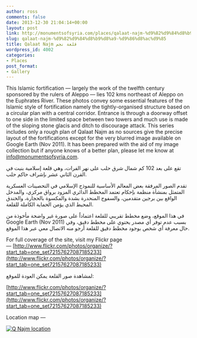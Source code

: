 ```yaml
---
author: ross
comments: false
date: 2013-12-30 21:04:14+00:00
layout: post
link: http://monumentsofsyria.com/places/qalaat-najm-%d9%82%d9%84%d8%b9%d8%a9-%d9%86%d8%ac%d9%85/
slug: qalaat-najm-%d9%82%d9%84%d8%b9%d8%a9-%d9%86%d8%ac%d9%85
title: Qalaat Najm قلعة نجم
wordpress_id: 4002
categories:
- Places
post_format:
- Gallery
---
```


This Islamic fortification — largely the work of the twelfth century sponsored by the rulers of Aleppo — lies 102 kms northeast of Aleppo on the Euphrates River. These photos convey some essential features of the Islamic style of fortification namely the tightly-organised structure based on a circular plan with a central corridor. Entrance is through a doorway offset to one side in the limited space between two towers and much use is made of the sloping stone glacis and ditch to discourage attack.
This series includes only a rough plan of Qalaat Najm as no sources give the precise layout of the fortifications except for the very blurred image available on Google Earth (Nov 2011). It has been prepared with the aid of my image collection but if anyone knows of a better plan, please let me know at info@monumentsofsyria.com.


تقع على بعد 102 كم شمال شرق حلب على نهر الفرات، وهي قلعة إسلامية بنيت في القرن الثاني عشر بإشراف حاكم حلب.




تقدم الصور المرفقة بعض المعالم الأساسية للنموذج الإسلامي في التحصينات العسكرية المتمثل بمنشأة منظمة بإحكام تعتمد المخطط الدائري المزود برواق مركزي، والمدخل الواقع بين برجين متقدمين، والسفوح المنحدرة بشدة والمكسوة بالحجارة، والخندق المحيط الذي يؤمن الحماية الكاملة للقلعة.




في هذا الموقع، وضع مخطط تقريبي للقلعة اعتماداً على صورة غير واضحة مأخوذة من Google Earth (Nov 2011) بسبب عدم توفر أي مصدر يحتوي على مخطط دقيق، وفي حال معرفة أي شخص بوجود مخطط دقيق للقلعة أرجو منه الاتصال معي عبر هذا الموقع.


For full coverage of the site, visit my Flickr page — [http://www.flickr.com/photos/organize/?start_tab=one_set72157627087185233](http://www.flickr.com/photos/organize/?start_tab=one_set72157627087185233)


لمشاهدة صور القلعة يمكن العودة للموقع:




[http://www.flickr.com/photos/organize/?start_tab=one_set72157627087185233](http://www.flickr.com/photos/organize/?start_tab=one_set72157627087185233)


Location map —

[![Q Najm location](http://monumentsofsyria.com/wp/wp-content/uploads/Q-Najm-location-150x150.png)](http://monumentsofsyria.com/wp/wp-content/uploads/Q-Najm-location.png)
